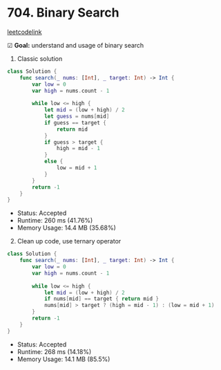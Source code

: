 # 704. Binary Search

[leetcodelink](https://leetcode.com/problems/binary-search/)

☑ **Goal:** understand and usage of binary search

1. Classic solution

```swift
class Solution {
    func search(_ nums: [Int], _ target: Int) -> Int {
        var low = 0
        var high = nums.count - 1
    
        while low <= high {
            let mid = (low + high) / 2
            let guess = nums[mid]
            if guess == target {
                return mid
            }
            if guess > target {
                high = mid - 1
            }
            else {
                low = mid + 1
            }
        }
        return -1
    }
}
```

- Status: Accepted
- Runtime: 260 ms (41.76%)
- Memory Usage: 14.4 MB (35.68%)

2. Clean up code, use ternary operator

```swift
class Solution {
    func search(_ nums: [Int], _ target: Int) -> Int {
        var low = 0
        var high = nums.count - 1
        
        while low <= high {
            let mid = (low + high) / 2
            if nums[mid] == target { return mid }
            nums[mid] > target ? (high = mid - 1) : (low = mid + 1)
        }
        return -1
    }
}
```

- Status: Accepted
- Runtime: 268 ms (14.18%)
- Memory Usage: 14.1 MB (85.5%)

